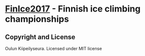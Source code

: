 # [FinIce2017](http://www.finice2017.com/) - Finnish ice climbing championships

## Copyright and License
Oulun Kiipeilyseura. Licensed under MIT license